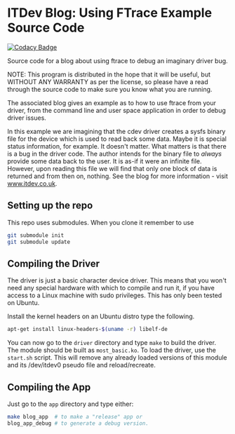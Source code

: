 # ITDev Blog: Using FTrace Example Source Code

[![Codacy Badge](https://api.codacy.com/project/badge/Grade/787aa44a5aa4473b9dccb9c05241951c)](https://app.codacy.com/app/jh-itdev/blog_using_ftrace?utm_source=github.com&utm_medium=referral&utm_content=jh-itdev/blog_using_ftrace&utm_campaign=Badge_Grade_Settings)

Source code for a blog about using ftrace to debug an imaginary driver bug.

NOTE: This program is distributed in the hope that it will be useful, but WITHOUT ANY WARRANTY as per the license,
so please have a read through the source code to make sure you know what you are running.

The associated blog gives an example as to how to use ftrace from your driver, from the command line and user space
application in order to debug driver issues.

In this example we are imagining that the cdev driver creates a sysfs binary file for the device which is used to read
back some data. Maybe it is special status information, for example. It doesn't matter. What matters is that there is a
bug in the driver code. The author intends for the binary file to *always* provide some data back to the user. It is
as-if it were an infinite file. However, upon reading this file we will find that only one block of data is returned
and from then on, nothing. See the blog for more information - visit www.itdev.co.uk.

## Setting up the repo
This repo uses submodules. When you clone it remember to use
```bash
git submodule init
git submodule update
```

## Compiling the Driver

The driver is just a basic character device driver. This means that you won't need any special hardware with which
to compile and run it, if you have access to a Linux machine with sudo privileges. This has only been tested
on Ubuntu.

Install the kernel headers on an Ubuntu distro type the following.

```bash
apt-get install linux-headers-$(uname -r) libelf-de
```

You can now go to the `driver` directory and type `make` to build the driver. The module should be built as 
`most_basic.ko`. To load the driver, use the `start.sh` script. This will remove any already loaded versions of this
module and its /dev/itdev0 pseudo file and reload/recreate.

## Compiling the App

Just go to the `app` directory and type either:

```bash
make blog_app  # to make a "release" app or 
blog_app_debug # to generate a debug version.
```
